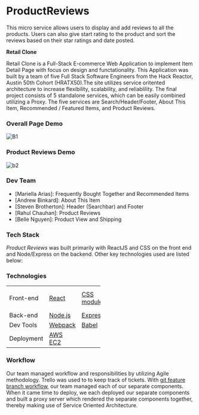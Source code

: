 # ProductReviews

This micro service allows users to display and add reviews to all the products. Users can also give start rating to the product and sort the reviews based on their star ratings and date posted.  

**Retail Clone**

Retail Clone is a Full-Stack E-commerce Web Application to implement Item Detail Page with focus on design and functationality. This Application was built by a team of five Full Stack Software Engineers from the Hack Reactor, Austin 50th Cohort (HRATX50).The site utilizes service oritented architecture to increase flexibility, scalability, and reliablility. The final project consists of 5 standalone services, which can be easily combined utilizing a Proxy. The five services are Search/Header/Footer, About This Item, Recommended / Featured Items, and Product Reviews.

### Overall Page Demo

![B1](https://user-images.githubusercontent.com/34432441/97263679-e28b2f00-17f9-11eb-8e61-fc85a8be7e6f.gif)

### Product Reviews Demo

![b2](https://user-images.githubusercontent.com/34432441/97263908-431a6c00-17fa-11eb-8660-ed5e92e01a5e.gif)

### Dev Team

  * [Mariella Arias]: Frequently Bought Together and Recommended Items
  * [Andrew Binkard]: About This Item
  * [Steven Brotherton]: Header (Searchbar) and Footer
  * [Rahul Chauhan]: Product Reviews
  * [Belle Nguyen]: Product View and Shipping

### Tech Stack 
*Product Reviews* was built primarily with ReactJS and CSS on the front end and Node/Express on the backend. Other key technologies used are listed below: 

### Technologies

<table style="width:50%">
  <tr>
    <td class="subheading">Front-end</td>
    <td><a href="https://reactjs.org/">React</a></td>
    <td><a href="https://create-react-app.dev/docs/adding-a-css-modules-stylesheet/">CSS modules</a></td>
    <td><a href="https://github.com/airbnb/javascript">AirBnB style guide</a></td>
  </tr>
  <tr rowspan="2">
    <td class="subheading">Back-end</td>
    <td><a href="http://nodejs.org">Node.js</a></td> 
    <td><a href="http://expressjs.com">Express</a></td>
    <td><a href="https://www.mysql.com/">mySQL</a></td>
  </tr>
  <tr>
      <td class="subheading">Dev Tools</td>
      <td><a href="https://webpack.js.org/">Webpack</a></td>
      <td><a href="https://babeljs.io/">Babel</a></td>
      <td><a href="https://www.npmjs.com/">NPM</a></td>
    </tr>
 <tr>
      <td class="subheading">Deployment</td>
      <td><a href="https://aws.amazon.com/ec2/">AWS EC2</a></td>
    </tr>
</table>

### Workflow
Our team managed workflow and responsibilities by utilizing Agile methodology. Trello was used to to keep track of tickets. With <a href="https://www.atlassian.com/git/tutorials/comparing-workflows/feature-branch-workflow">git feature branch workflow</a>, our team managed each of our separate components. When it came time to deploy, we each deployed our separate components and built a proxy server which rendered the separate components together, thereby making use of Service Oriented Architecture. 
